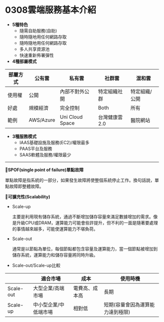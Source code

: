 # 0308雲端服務基本介紹

* **5種特色**
  * 隨需自助服務(自助)
  * 隨時隨地用任何網路存取
  * 隨時隨地用任何網路存取
  * 多人共享資源池
  * 快速重新佈署彈性
* **4種部屬模式**

| 部屬方式 | 公有雲 | 私有雲 | 社群雲 | 混和雲 |
|---------|--------|-------|--------|-------|
| 使用權 | 公開 | 內部不對外公開 | 特定組織社群 | 特定組織/公開 |
|  好處  | 規模經濟 | 完全控制 | Both | 所有 |
|  範例  | AWS/Azure | Uni Cloud Space| 台灣健康雲2.0 | 醫院網站 |

* **3種服務模式**
  * IAAS基礎設施及服務(EC2)/權限最多
  * PAAS平台及服務
  * SAAS軟體及服務/權限最少
---

🚩**SPOF(single point of failure)單點故障**

單點故障是指系統的一部分，如果發生故障將使整個系統停止工作。換句話說，單點故障即整體故障。

🚩**可擴充性(Scalability)**
  * Scale-up
  
    主要是利用現有儲存系統，通過不斷增加儲存容量來滿足數據增加的需求。像是升級CPU或DRAM，運算能力可能會些許提升，但不利的一面是隨著要處理的事情越來越多，可能使運算能力不堪負荷。
  * Scale-out
    
    通常是以節點為單位，每個節點都包含容量及運算能力，當一個節點被增加到儲存系統，運算能力和儲存容量將同時升級。
    
  * Scale-out/Scale-up比較
  
  |           | 適合市場 |  成本  | 使用時機 |
  |-----------|---------|--------|---------|
  | Scale-out | 大型企業/高端市場| 電費高、成本高 | 長期 |
  | Scale-up  | 中小型企業/中低端市場 | 相對低 | 短期(容量會因為運算能力達到極限) | 
